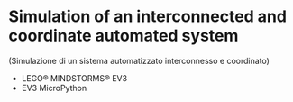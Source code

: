 # Simulation of an interconnected and coordinate automated system 
(Simulazione di un sistema automatizzato interconnesso e coordinato)


- LEGO® MINDSTORMS® EV3
- EV3 MicroPython
